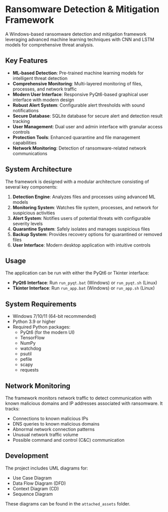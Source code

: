 # Ransomware Detection & Mitigation Framework

A Windows-based ransomware detection and mitigation framework leveraging advanced machine learning techniques with CNN and LSTM models for comprehensive threat analysis.

## Key Features

- **ML-based Detection**: Pre-trained machine learning models for intelligent threat detection
- **Comprehensive Monitoring**: Multi-layered monitoring of files, processes, and network traffic
- **Modern User Interface**: Responsive PyQt6-based graphical user interface with modern design
- **Robust Alert System**: Configurable alert thresholds with sound notifications
- **Secure Database**: SQLite database for secure alert and detection result tracking
- **User Management**: Dual user and admin interface with granular access controls
- **Protection Tools**: Enhanced quarantine and file management capabilities
- **Network Monitoring**: Detection of ransomware-related network communications

## System Architecture

The framework is designed with a modular architecture consisting of several key components:

1. **Detection Engine**: Analyzes files and processes using advanced ML models
2. **Monitoring System**: Watches file system, processes, and network for suspicious activities
3. **Alert System**: Notifies users of potential threats with configurable severity levels
4. **Quarantine System**: Safely isolates and manages suspicious files
5. **Backup System**: Provides recovery options for quarantined or removed files
6. **User Interface**: Modern desktop application with intuitive controls

## Usage

The application can be run with either the PyQt6 or Tkinter interface:

- **PyQt6 Interface**: Run `run_pyqt.bat` (Windows) or `run_pyqt.sh` (Linux)
- **Tkinter Interface**: Run `run_app.bat` (Windows) or `run_app.sh` (Linux)

## System Requirements

- Windows 7/10/11 (64-bit recommended)
- Python 3.9 or higher
- Required Python packages:
  - PyQt6 (for the modern UI)
  - TensorFlow
  - NumPy
  - watchdog
  - psutil
  - pefile
  - scapy
  - requests

## Network Monitoring

The framework monitors network traffic to detect communication with known malicious domains and IP addresses associated with ransomware. It tracks:

- Connections to known malicious IPs
- DNS queries to known malicious domains
- Abnormal network connection patterns
- Unusual network traffic volume
- Possible command and control (C&C) communication

## Development

The project includes UML diagrams for:
- Use Case Diagram
- Data Flow Diagram (DFD)
- Context Diagram (CD)
- Sequence Diagram

These diagrams can be found in the `attached_assets` folder.